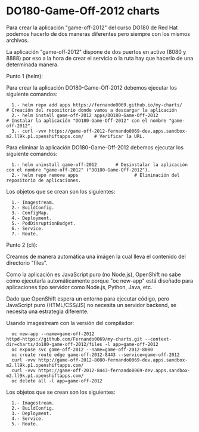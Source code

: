 # DO180-Game-Off-2012 charts

Para crear la aplicación "game-off-2012" del curso DO180 de Red Hat podemos hacerlo de dos maneras diferentes pero siempre con los mismos archivos.

La aplicación "game-off-2012" dispone de dos puertos en activo (8080 y 8888) por eso a la hora de crear el servicio o la ruta hay que hacerlo de una determinada manera.

Punto 1 (helm):

Para crear la aplicación DO180-Game-Off-2012 debemos ejecutar los siguiente comandos:
```
  1.- helm repo add apps https://fernando0069.github.io/my-charts/                                          # Creación del repositorio donde vamos a descargar la aplicación
  2.- helm install game-off-2012 apps/DO180-Game-Off-2012                                            # Instalar la aplicación "DO180-Game-Off-2012" con el nombre "game-off-2012".
  3.- curl -vvv https://game-off-2012-fernando0069-dev.apps.sandbox-m2.ll9k.p1.openshiftapps.com/    # Verificar la URL. 
```

Para eliminar la aplicación DO180-Game-Off-2012 debemos ejecutar los siguiente comandos:
```
  1.- helm uninstall game-off-2012       # Desinstalar la aplicación con el nombre "game-off-2012" ("DO180-Game-Off-2012").
  2.- helm repo remove apps                     # Eliminación del repositorio de aplicaciones.
```

Los objetos que se crean son los siguientes:
```
  1.- Imagestream.
  2.- BuildConfig.
  3.- ConfigMap.
  4.- Deployment.
  5.- PodDisruptionBudget.
  6.- Service.
  7.- Route.
```


Punto 2 (cli):

Creamos de manera automática una imágen la cual lleva el contenido del directorio "files".

Como la aplicación es JavaScript puro (no Node.js), OpenShift no sabe cómo ejecutarla automáticamente porque "oc new-app" está diseñado para aplicaciones tipo servidor como Node.js, Python, Java, etc.

Dado que OpenShift espera un entorno para ejecutar código, pero JavaScript puro (HTML/CSS/JS) no necesita un servidor backend, se necesita una estrategia diferente.

Usando imagestream con la versión del compilador:
```
  oc new-app --name=game-off-2012 httpd~https://github.com/Fernando0069/my-charts.git --context-dir=charts/do180-game-off-2012/files -l app=game-off-2012
  oc expose svc game-off-2012 --name=game-off-2012-8080
  oc create route edge game-off-2012-8443 --service=game-off-2012
  curl -vvv http://game-off-2012-8080-fernando0069-dev.apps.sandbox-m2.ll9k.p1.openshiftapps.com/
  curl -vvv https://game-off-2012-8443-fernando0069-dev.apps.sandbox-m2.ll9k.p1.openshiftapps.com/
  oc delete all -l app=game-off-2012
```

Los objetos que se crean son los siguientes:
```
  1.- Imagestream.
  2.- BuildConfig.
  3.- Deployment.
  4.- Service.
  5.- Route.
```
